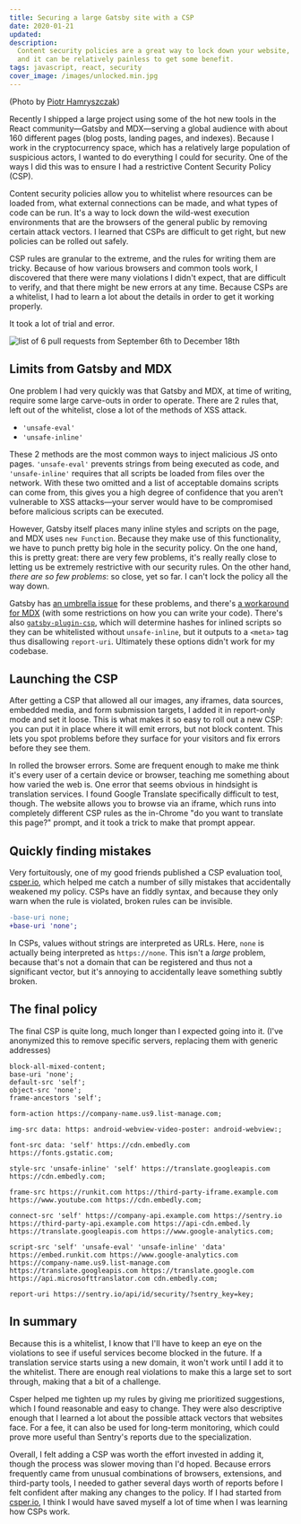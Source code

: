 ```yaml
---
title: Securing a large Gatsby site with a CSP
date: 2020-01-21
updated:
description:
  Content security policies are a great way to lock down your website,
  and it can be relatively painless to get some benefit.
tags: javascript, react, security
cover_image: /images/unlocked.min.jpg
---
```


(Photo by [Piotr Hamryszczak](https://unsplash.com/photos/P2k3JttAlho))

Recently I shipped a large project using some of the hot new tools in
the React community—Gatsby and MDX—serving a global audience with about
160 different pages (blog posts, landing pages, and indexes). Because I
work in the cryptocurrency space, which has a relatively large
population of suspicious actors, I wanted to do everything I could for
security. One of the ways I did this was to ensure I had a restrictive
Content Security Policy (CSP).

Content security policies allow you to whitelist where resources can be
loaded from, what external connections can be made, and what types of
code can be run. It's a way to lock down the wild-west execution
environments that are the browsers of the general public by removing
certain attack vectors. I learned that CSPs are difficult to get right,
but new policies can be rolled out safely.

CSP rules are granular to the extreme, and the rules for writing them
are tricky. Because of how various browsers and common tools work, I
discovered that there were many violations I didn't expect, that are
difficult to verify, and that there might be new errors at any time.
Because CSPs are a whitelist, I had to learn a lot about the details in
order to get it working properly.

It took a lot of trial and error.

![list of 6 pull requests from September 6th to December 18th](/images/csp-trial-and-error.png)

## Limits from Gatsby and MDX

One problem I had very quickly was that Gatsby and MDX, at time of
writing, require some large carve-outs in order to operate. There are 2
rules that, left out of the whitelist, close a lot of the methods of XSS
attack.

- `'unsafe-eval'`
- `'unsafe-inline'`

These 2 methods are the most common ways to inject malicious JS onto
pages. `'unsafe-eval'` prevents strings from being executed as code, and
`'unsafe-inline'` requires that all scripts be loaded from files over
the network. With these two omitted and a list of acceptable domains
scripts can come from, this gives you a high degree of confidence that
you aren't vulnerable to XSS attacks—your server would have to be
compromised before malicious scripts can be executed.

However, Gatsby itself places many inline styles and scripts on the
page, and MDX uses `new Function`. Because they make use of this
functionality, we have to punch pretty big hole in the security policy.
On the one hand, this is pretty great: there are very few problems, it's
really really close to letting us be extremely restrictive with our
security rules. On the other hand, _there are so few problems_: so
close, yet so far. I can't lock the policy all the way down.

Gatsby has
[an umbrella issue](https://github.com/gatsbyjs/gatsby/issues/10890) for
these problems, and there's
[a workaround for MDX](https://github.com/ChristopherBiscardi/gatsby-mdx/issues/303#issuecomment-469095503)
(with some restrictions on how you can write your code). There's also
[`gatsby-plugin-csp`](https://github.com/bejamas/gatsby-plugin-csp),
which will determine hashes for inlined scripts so they can be
whitelisted without `unsafe-inline`, but it outputs to a `<meta>` tag
thus disallowing `report-uri`. Ultimately these options didn't work for
my codebase.

## Launching the CSP

After getting a CSP that allowed all our images, any iframes, data
sources, embedded media, and form submission targets, I added it in
report-only mode and set it loose. This is what makes it so easy to roll
out a new CSP: you can put it in place where it will emit errors, but
not block content. This lets you spot problems before they surface for
your visitors and fix errors before they see them.

In rolled the browser errors. Some are frequent enough to make me think
it's every user of a certain device or browser, teaching me something
about how varied the web is. One error that seems obvious in hindsight
is translation services. I found Google Translate specifically difficult
to test, though. The website allows you to browse via an iframe, which
runs into completely different CSP rules as the in-Chrome "do you want
to translate this page?" prompt, and it took a trick to make that prompt
appear.

## Quickly finding mistakes

Very fortuitously, one of my good friends published a CSP evaluation
tool, [csper.io](https://csper.io/#/evaluator), which helped me catch a
number of silly mistakes that accidentally weakened my policy. CSPs have
an fiddly syntax, and because they only warn when the rule is violated,
broken rules can be invisible.

```diff
-base-uri none;
+base-uri 'none';
```

In CSPs, values without strings are interpreted as URLs. Here, `none` is
actually being interpreted as `https://none`. This isn't a _large_
problem, because that's not a domain that can be registered and thus not
a significant vector, but it's annoying to accidentally leave something
subtly broken.

## The final policy

The final CSP is quite long, much longer than I expected going into it.
(I've anonymized this to remove specific servers, replacing them with
generic addresses)

```
block-all-mixed-content;
base-uri 'none';
default-src 'self';
object-src 'none';
frame-ancestors 'self';

form-action https://company-name.us9.list-manage.com;

img-src data: https: android-webview-video-poster: android-webview:;

font-src data: 'self' https://cdn.embedly.com https://fonts.gstatic.com;

style-src 'unsafe-inline' 'self' https://translate.googleapis.com https://cdn.embedly.com;

frame-src https://runkit.com https://third-party-iframe.example.com https://www.youtube.com https://cdn.embedly.com;

connect-src 'self' https://company-api.example.com https://sentry.io https://third-party-api.example.com https://api-cdn.embed.ly https://translate.googleapis.com https://www.google-analytics.com;

script-src 'self' 'unsafe-eval' 'unsafe-inline' 'data' https://embed.runkit.com https://www.google-analytics.com https://company-name.us9.list-manage.com https://translate.googleapis.com https://translate.google.com https://api.microsofttranslator.com cdn.embedly.com;

report-uri https://sentry.io/api/id/security/?sentry_key=key;
```

## In summary

Because this is a whitelist, I know that I'll have to keep an eye on the
violations to see if useful services become blocked in the future. If a
translation service starts using a new domain, it won't work until I add
it to the whitelist. There are enough real violations to make this a
large set to sort through, making that a bit of a challenge.

Csper helped me tighten up my rules by giving me prioritized
suggestions, which I found reasonable and easy to change. They were also
descriptive enough that I learned a lot about the possible attack
vectors that websites face. For a fee, it can also be used for long-term
monitoring, which could prove more useful than Sentry's reports due to
the specialization.

Overall, I felt adding a CSP was worth the effort invested in adding it,
though the process was slower moving than I'd hoped. Because errors
frequently came from unusual combinations of browsers, extensions, and
third-party tools, I needed to gather several days worth of reports
before I felt confident after making any changes to the policy. If I had
started from [csper.io](https://csper.io/#/evaluator), I think I would
have saved myself a lot of time when I was learning how CSPs work.
